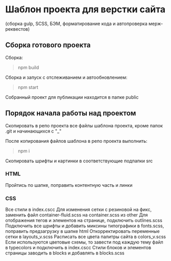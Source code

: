 # Шаблон проекта для верстки сайта
(сборка gulp, SCSS, БЭМ, форматирование кода и автопроверка мерж-реквестов)

## Сборка готового проекта

Сборка:
> npm build

Сборка и запуск с отслеживанием и автообновлением:
> npm start

Собранный проект для публикации находится в папке public

## Порядок начала работы над проектом

Скопировать в репо проекта все файлы шаблона проекта, кроме папок .git и начинающихся с "_"

После копирования файлов шаблона в репо проекта выполнить:
> npm i

Скопировать шрифты и картинки в соответствующие подпапки src
### HTML

Пройтись по шапке, поправить контентную часть и линки

### CSS

Все стили в index.cscc
Для изменения сетки с резиновой на фикс, заменить файл container-fluid.scss на container.scss из other
Для отображения тегов и элементов на странице, подключить outlines.scss
Подключить все шрифты и добавить миксины типографики в fonts.scss, поправить предзагрузку в шапке html
Откорректировать переменные сетки в layouts_v.scss
Расписать все цвета палитры сайта в colors_v.scss
Если используются цветовые схемы, то завести под каждую тему файл в typecolors и подключить в index.cscc
Стили блоков и элементов страницы заводить в blocks и добавлять в blocks.scss
